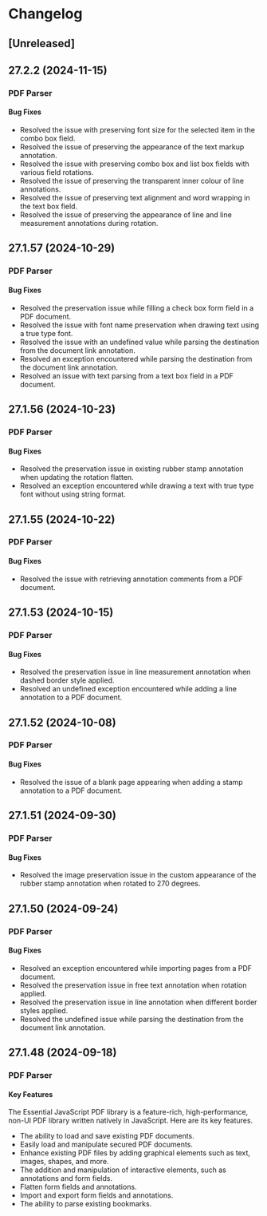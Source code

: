 # Changelog

## [Unreleased]

## 27.2.2 (2024-11-15)

### PDF Parser

#### Bug Fixes

- Resolved the issue with preserving font size for the selected item in the combo box field.
- Resolved the issue of preserving the appearance of the text markup annotation.
- Resolved the issue with preserving combo box and list box fields with various field rotations.
- Resolved the issue of preserving the transparent inner colour of line annotations.
- Resolved the issue of preserving text alignment and word wrapping in the text box field.
- Resolved the issue of preserving the appearance of line and line measurement annotations during rotation.

## 27.1.57 (2024-10-29)

### PDF Parser

#### Bug Fixes

- Resolved the preservation issue while filling a check box form field in a PDF document.
- Resolved the issue with font name preservation when drawing text using a true type font.
- Resolved the issue with an undefined value while parsing the destination from the document link annotation.
- Resolved an exception encountered while parsing the destination from the document link annotation.
- Resolved an issue with text parsing from a text box field in a PDF document.

## 27.1.56 (2024-10-23)

### PDF Parser

#### Bug Fixes

- Resolved the preservation issue in existing rubber stamp annotation when updating the rotation flatten.
- Resolved an exception encountered while drawing a text with true type font without using string format.

## 27.1.55 (2024-10-22)

### PDF Parser

#### Bug Fixes

- Resolved the issue with retrieving annotation comments from a PDF document.

## 27.1.53 (2024-10-15)

### PDF Parser

#### Bug Fixes

- Resolved the preservation issue in line measurement annotation when dashed border style applied.
- Resolved an undefined exception encountered while adding a line annotation to a PDF document.

## 27.1.52 (2024-10-08)

### PDF Parser

#### Bug Fixes

- Resolved the issue of a blank page appearing when adding a stamp annotation to a PDF document.

## 27.1.51 (2024-09-30)

### PDF Parser

#### Bug Fixes

- Resolved the image preservation issue in the custom appearance of the rubber stamp annotation when rotated to 270 degrees.

## 27.1.50 (2024-09-24)

### PDF Parser

#### Bug Fixes

- Resolved an exception encountered while importing pages from a PDF document.
- Resolved the preservation issue in free text annotation when rotation applied.
- Resolved the preservation issue in line annotation when different border styles applied.
- Resolved the undefined issue while parsing the destination from the document link annotation.

## 27.1.48 (2024-09-18)

### PDF Parser

#### Key Features

The Essential JavaScript PDF library is a feature-rich, high-performance, non-UI PDF library written natively in JavaScript. Here are its key features.

- The ability to load and save existing PDF documents.
- Easily load and manipulate secured PDF documents.
- Enhance existing PDF files by adding graphical elements such as text, images, shapes, and more.
- The addition and manipulation of interactive elements, such as annotations and form fields.
- Flatten form fields and annotations.
- Import and export form fields and annotations.
- The ability to parse existing bookmarks.